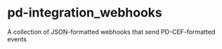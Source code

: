 # pd-integration_webhooks
A collection of JSON-formatted webhooks that send PD-CEF-formatted events
